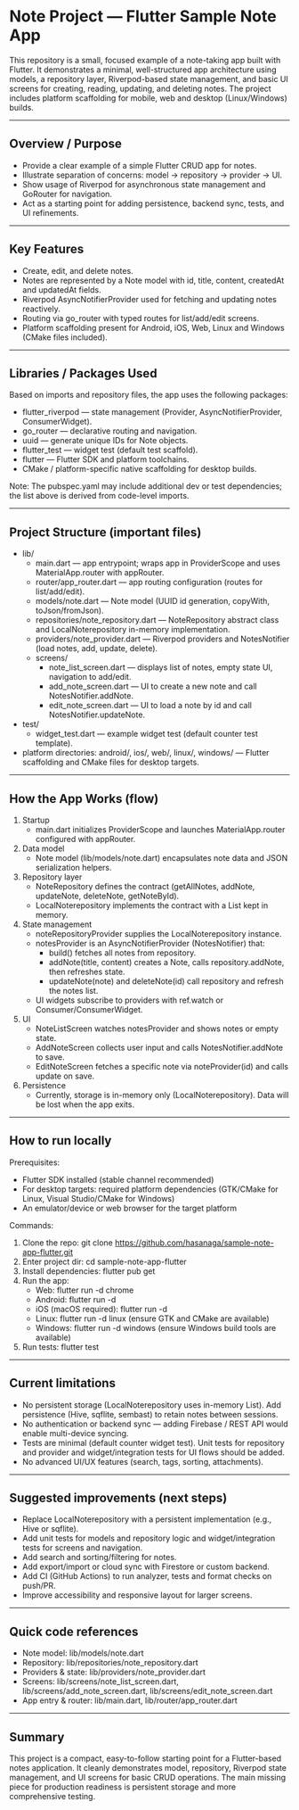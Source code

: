 # Note Project — Flutter Sample Note App

This repository is a small, focused example of a note-taking app built with Flutter. It demonstrates a minimal, well-structured app architecture using models, a repository layer, Riverpod-based state management, and basic UI screens for creating, reading, updating, and deleting notes. The project includes platform scaffolding for mobile, web and desktop (Linux/Windows) builds.

---

## Overview / Purpose
- Provide a clear example of a simple Flutter CRUD app for notes.
- Illustrate separation of concerns: model → repository → provider → UI.
- Show usage of Riverpod for asynchronous state management and GoRouter for navigation.
- Act as a starting point for adding persistence, backend sync, tests, and UI refinements.

---

## Key Features
- Create, edit, and delete notes.
- Notes are represented by a Note model with id, title, content, createdAt and updatedAt fields.
- Riverpod AsyncNotifierProvider used for fetching and updating notes reactively.
- Routing via go_router with typed routes for list/add/edit screens.
- Platform scaffolding present for Android, iOS, Web, Linux and Windows (CMake files included).

---

## Libraries / Packages Used
Based on imports and repository files, the app uses the following packages:
- flutter_riverpod — state management (Provider, AsyncNotifierProvider, ConsumerWidget).
- go_router — declarative routing and navigation.
- uuid — generate unique IDs for Note objects.
- flutter_test — widget test (default test scaffold).
- flutter — Flutter SDK and platform toolchains.
- CMake / platform-specific native scaffolding for desktop builds.

Note: The pubspec.yaml may include additional dev or test dependencies; the list above is derived from code-level imports.

---

## Project Structure (important files)
- lib/
  - main.dart — app entrypoint; wraps app in ProviderScope and uses MaterialApp.router with appRouter.
  - router/app_router.dart — app routing configuration (routes for list/add/edit).
  - models/note.dart — Note model (UUID id generation, copyWith, toJson/fromJson).
  - repositories/note_repository.dart — NoteRepository abstract class and LocalNoterepository in-memory implementation.
  - providers/note_provider.dart — Riverpod providers and NotesNotifier (load notes, add, update, delete).
  - screens/
    - note_list_screen.dart — displays list of notes, empty state UI, navigation to add/edit.
    - add_note_screen.dart — UI to create a new note and call NotesNotifier.addNote.
    - edit_note_screen.dart — UI to load a note by id and call NotesNotifier.updateNote.
- test/
  - widget_test.dart — example widget test (default counter test template).
- platform directories: android/, ios/, web/, linux/, windows/ — Flutter scaffolding and CMake files for desktop targets.

---

## How the App Works (flow)
1. Startup
   - main.dart initializes ProviderScope and launches MaterialApp.router configured with appRouter.
2. Data model
   - Note model (lib/models/note.dart) encapsulates note data and JSON serialization helpers.
3. Repository layer
   - NoteRepository defines the contract (getAllNotes, addNote, updateNote, deleteNote, getNoteById).
   - LocalNoterepository implements the contract with a List<Note> kept in memory.
4. State management
   - noteRepositoryProvider supplies the LocalNoterepository instance.
   - notesProvider is an AsyncNotifierProvider (NotesNotifier) that:
     - build() fetches all notes from repository.
     - addNote(title, content) creates a Note, calls repository.addNote, then refreshes state.
     - updateNote(note) and deleteNote(id) call repository and refresh the notes list.
   - UI widgets subscribe to providers with ref.watch or Consumer/ConsumerWidget.
5. UI
   - NoteListScreen watches notesProvider and shows notes or empty state.
   - AddNoteScreen collects user input and calls NotesNotifier.addNote to save.
   - EditNoteScreen fetches a specific note via noteProvider(id) and calls update on save.
6. Persistence
   - Currently, storage is in-memory only (LocalNoterepository). Data will be lost when the app exits.

---

## How to run locally
Prerequisites:
- Flutter SDK installed (stable channel recommended)
- For desktop targets: required platform dependencies (GTK/CMake for Linux, Visual Studio/CMake for Windows)
- An emulator/device or web browser for the target platform

Commands:
1. Clone the repo:
   git clone https://github.com/hasanaga/sample-note-app-flutter.git
2. Enter project dir:
   cd sample-note-app-flutter
3. Install dependencies:
   flutter pub get
4. Run the app:
   - Web: flutter run -d chrome
   - Android: flutter run -d <android-device>
   - iOS (macOS required): flutter run -d <ios-device-or-simulator>
   - Linux: flutter run -d linux (ensure GTK and CMake are available)
   - Windows: flutter run -d windows (ensure Windows build tools are available)
5. Run tests:
   flutter test

---

## Current limitations
- No persistent storage (LocalNoterepository uses in-memory List). Add persistence (Hive, sqflite, sembast) to retain notes between sessions.
- No authentication or backend sync — adding Firebase / REST API would enable multi-device syncing.
- Tests are minimal (default counter widget test). Unit tests for repository and provider and widget/integration tests for UI flows should be added.
- No advanced UI/UX features (search, tags, sorting, attachments).

---

## Suggested improvements (next steps)
- Replace LocalNoterepository with a persistent implementation (e.g., Hive or sqflite).
- Add unit tests for models and repository logic and widget/integration tests for screens and navigation.
- Add search and sorting/filtering for notes.
- Add export/import or cloud sync with Firestore or custom backend.
- Add CI (GitHub Actions) to run analyzer, tests and format checks on push/PR.
- Improve accessibility and responsive layout for larger screens.

---

## Quick code references
- Note model: lib/models/note.dart
- Repository: lib/repositories/note_repository.dart
- Providers & state: lib/providers/note_provider.dart
- Screens: lib/screens/note_list_screen.dart, lib/screens/add_note_screen.dart, lib/screens/edit_note_screen.dart
- App entry & router: lib/main.dart, lib/router/app_router.dart

---

## Summary
This project is a compact, easy-to-follow starting point for a Flutter-based notes application. It cleanly demonstrates model, repository, Riverpod state management, and UI screens for basic CRUD operations. The main missing piece for production readiness is persistent storage and more comprehensive testing.
